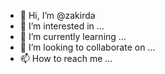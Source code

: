 - 👋 Hi, I’m @zakirda
- 👀 I’m interested in ...
- 🌱 I’m currently learning ...
- 💞️ I’m looking to collaborate on ...
- 📫 How to reach me ...

<!---
zakirda/zakirda is a ✨ special ✨ repository because its `README.md` (this file) appears on your GitHub profile.
You can click the Preview link to take a look at your changes.
--->
